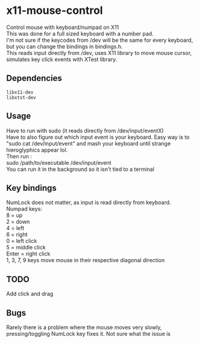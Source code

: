 # x11-mouse-control
Control mouse with keyboard/numpad on X11  
This was done for a full sized keyboard with a number pad.  
I'm not sure if the keycodes from /dev will be the same for every keyboard, but you can change the bindings in bindings.h.  
This reads input directly from /dev, uses X11 library to move mouse cursor, simulates key click events with XTest library.  

## Dependencies  
    libx11-dev  
    libxtst-dev  

## Usage  
Have to run with sudo (it reads directly from /dev/input/eventX)  
Have to also figure out which input event is your keyboard. Easy way is to "sudo cat /dev/input/event<number>" and mash your keyboard until strange hieroglyphics appear lol.  
Then run :  
    sudo /path/to/executable /dev/input/event<number-for-keyboard>  
You can run it in the background so it isn't tied to a terminal  

## Key bindings
NumLock does not matter, as input is read directly from keyboard.  
Numpad keys:  
8 = up  
2 = down  
4 = left  
6 = right  
0 = left click  
5 = middle click  
Enter = right click  
1, 3, 7, 9 keys move mouse in their respective diagonal direction  

## TODO
Add click and drag

## Bugs
Rarely there is a problem where the mouse moves very slowly, pressing/toggling NumLock key fixes it. Not sure what the issue is
